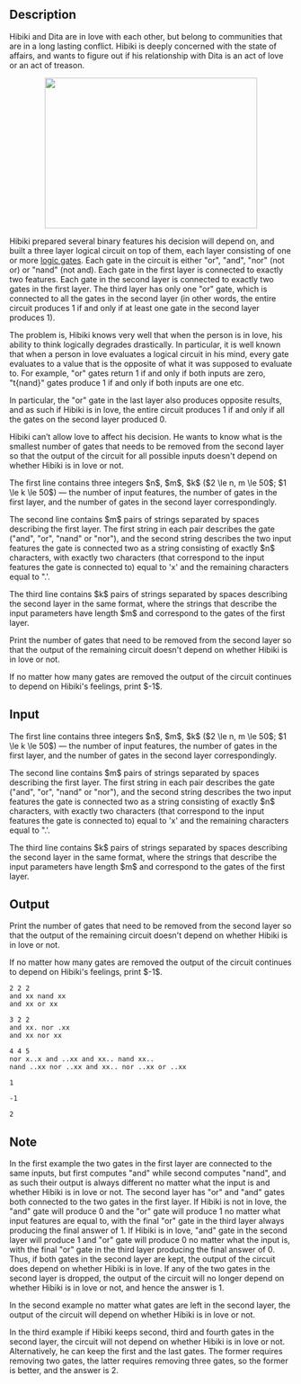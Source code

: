 ## Description

<div><p>Hibiki and Dita are in love with each other, but belong to communities that are in a long lasting conflict. Hibiki is deeply concerned with the state of affairs, and wants to figure out if his relationship with Dita is an act of love or an act of treason.</p><center> <img class="tex-graphics" height="268px" src="file://G3hW4Osx.png" style="max-width: 100.0%;max-height: 100.0%;" width="378px"> </center><p>Hibiki prepared several binary features his decision will depend on, and built a three layer logical circuit on top of them, each layer consisting of one or more <a href="https://en.wikipedia.org/wiki/Logic_gate">logic gates</a>. Each gate in the circuit is either "<span class="tex-font-style-tt">or</span>", "<span class="tex-font-style-tt">and</span>", "<span class="tex-font-style-tt">nor</span>" (not or) or "<span class="tex-font-style-tt">nand</span>" (not and). Each gate in the first layer is connected to exactly two features. Each gate in the second layer is connected to exactly two gates in the first layer. The third layer has only one "<span class="tex-font-style-tt">or</span>" gate, which is connected to all the gates in the second layer (in other words, the entire circuit produces 1 if and only if at least one gate in the second layer produces 1).</p><p>The problem is, Hibiki knows very well that when the person is in love, his ability to think logically degrades drastically. In particular, it is well known that when a person in love evaluates a logical circuit in his mind, every gate evaluates to a value that is the opposite of what it was supposed to evaluate to. For example, "<span class="tex-font-style-tt">or</span>" gates return 1 if and only if both inputs are zero, "t{nand}" gates produce 1 if and only if both inputs are one etc.</p><p>In particular, the "<span class="tex-font-style-tt">or</span>" gate in the last layer also produces opposite results, and as such if Hibiki is in love, the entire circuit produces 1 if and only if all the gates on the second layer produced 0.</p><p>Hibiki can’t allow love to affect his decision. He wants to know what is the smallest number of gates that needs to be removed from the second layer so that the output of the circuit for all possible inputs doesn't depend on whether Hibiki is in love or not.</p></div><div class="input-specification"><p>The first line contains three integers $n$, $m$, $k$ ($2 \le n, m \le 50$; $1 \le k \le 50$) — the number of input features, the number of gates in the first layer, and the number of gates in the second layer correspondingly.</p><p>The second line contains $m$ pairs of strings separated by spaces describing the first layer. The first string in each pair describes the gate ("<span class="tex-font-style-tt">and</span>", "<span class="tex-font-style-tt">or</span>", "<span class="tex-font-style-tt">nand</span>" or "<span class="tex-font-style-tt">nor</span>"), and the second string describes the two input features the gate is connected two as a string consisting of exactly $n$ characters, with exactly two characters (that correspond to the input features the gate is connected to) equal to '<span class="tex-font-style-tt">x</span>' and the remaining characters equal to "<span class="tex-font-style-tt">.</span>'.</p><p>The third line contains $k$ pairs of strings separated by spaces describing the second layer in the same format, where the strings that describe the input parameters have length $m$ and correspond to the gates of the first layer.</p></div><div class="output-specification"><p>Print the number of gates that need to be removed from the second layer so that the output of the remaining circuit doesn't depend on whether Hibiki is in love or not.</p><p>If no matter how many gates are removed the output of the circuit continues to depend on Hibiki's feelings, print $-1$.</p></div>

## Input

<p>The first line contains three integers $n$, $m$, $k$ ($2 \le n, m \le 50$; $1 \le k \le 50$) — the number of input features, the number of gates in the first layer, and the number of gates in the second layer correspondingly.</p><p>The second line contains $m$ pairs of strings separated by spaces describing the first layer. The first string in each pair describes the gate ("<span class="tex-font-style-tt">and</span>", "<span class="tex-font-style-tt">or</span>", "<span class="tex-font-style-tt">nand</span>" or "<span class="tex-font-style-tt">nor</span>"), and the second string describes the two input features the gate is connected two as a string consisting of exactly $n$ characters, with exactly two characters (that correspond to the input features the gate is connected to) equal to '<span class="tex-font-style-tt">x</span>' and the remaining characters equal to "<span class="tex-font-style-tt">.</span>'.</p><p>The third line contains $k$ pairs of strings separated by spaces describing the second layer in the same format, where the strings that describe the input parameters have length $m$ and correspond to the gates of the first layer.</p>

## Output

<p>Print the number of gates that need to be removed from the second layer so that the output of the remaining circuit doesn't depend on whether Hibiki is in love or not.</p><p>If no matter how many gates are removed the output of the circuit continues to depend on Hibiki's feelings, print $-1$.</p>





```input1
2 2 2
and xx nand xx
and xx or xx

```




```input2
3 2 2
and xx. nor .xx
and xx nor xx

```




```input3
4 4 5
nor x..x and ..xx and xx.. nand xx..
nand ..xx nor ..xx and xx.. nor ..xx or ..xx

```




```output1
1

```




```output2
-1

```




```output3
2

```



## Note

<p>In the first example the two gates in the first layer are connected to the same inputs, but first computes "<span class="tex-font-style-tt">and</span>" while second computes "<span class="tex-font-style-tt">nand</span>", and as such their output is always different no matter what the input is and whether Hibiki is in love or not. The second layer has "<span class="tex-font-style-tt">or</span>" and "<span class="tex-font-style-tt">and</span>" gates both connected to the two gates in the first layer. If Hibiki is not in love, the "<span class="tex-font-style-tt">and</span>" gate will produce 0 and the "<span class="tex-font-style-tt">or</span>" gate will produce 1 no matter what input features are equal to, with the final "<span class="tex-font-style-tt">or</span>" gate in the third layer always producing the final answer of 1. If Hibiki is in love, "<span class="tex-font-style-tt">and</span>" gate in the second layer will produce 1 and "<span class="tex-font-style-tt">or</span>" gate will produce 0 no matter what the input is, with the final "<span class="tex-font-style-tt">or</span>" gate in the third layer producing the final answer of 0. Thus, if both gates in the second layer are kept, the output of the circuit does depend on whether Hibiki is in love. If any of the two gates in the second layer is dropped, the output of the circuit will no longer depend on whether Hibiki is in love or not, and hence the answer is 1.</p><p>In the second example no matter what gates are left in the second layer, the output of the circuit will depend on whether Hibiki is in love or not.</p><p>In the third example if Hibiki keeps second, third and fourth gates in the second layer, the circuit will not depend on whether Hibiki is in love or not. Alternatively, he can keep the first and the last gates. The former requires removing two gates, the latter requires removing three gates, so the former is better, and the answer is 2.</p>
